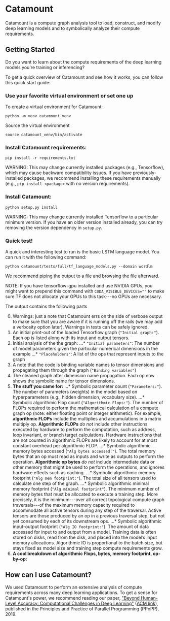 # Catamount

Catamount is a compute graph analysis tool to load, construct, and modify deep learning models and to symbolically analyze their compute requirements.


## Getting Started

Do you want to learn about the compute requirements of the deep learning models you're training or inferencing?

To get a quick overview of Catamount and see how it works, you can follow this quick start guide:


### Use your favorite virtual environment or set one up

To create a virtual environment for Catamount:

```python -m venv catamount_venv```

Source the virtual environment

```source catamount_venv/bin/activate```


### Install Catamount requirements:

```pip install -r requirements.txt```

WARNING: This may change currently installed packages (e.g., Tensorflow), which may cause backward compatibility issues. If you have previously-installed packages, we recommend installing these requirements manually (e.g., `pip install <package>` with no version requirements).


### Install Catamount:

```python setup.py install```

WARNING: This may change currently installed Tensorflow to a particular minimum version. If you have an older version installed already, you can try removing the version dependency in `setup.py`.


### Quick test!

A quick and interesting test to run is the basic LSTM language model. You can run it with the following command:

```python catamount/tests/full/tf_language_models.py --domain wordlm```

We recommend piping the output to a file and browsing the file afterward.

NOTE: If you have tensorflow-gpu installed and use NVIDIA GPUs, you might want to prepend this command with `CUDA_VISIBLE_DEVICES=""` to make sure TF does not allocate your GPUs to this task---no GPUs are necessary.


The output contains the following parts

0. Warnings: just a note that Catamount errs on the side of verbose output to make sure that you are aware if it is running off the rails (we may add a verbosity option later). Warnings in tests can be safely ignored.
1. An initial print-out of the loaded Tensorflow graph (`"Initial graph:"`). Each op is listed along with its input and output tensors.
2. Initial analysis of the the graph:
...* `"Initial parameters"`: The number of model parameters given the particular numerical dimensions in the example
...* `"Placeholders"`: A list of the ops that represent inputs to the graph
3. A note that the code is binding variable names to tensor dimensions and propagating them through the graph (`"Binding variables"`)
4. The cleaned graph after dimension name propagation. Each op now shows the symbolic name for tensor dimensions.
5. __The stuff you came for:__
...* Symbolic parameter count (`"Parameters:"`). The number of parameters (weights) in the model based on hyperparameters (e.g., hidden dimension, vocabulary size).
...* Symbolic algorithmic Flop count (`"Algorithmic Flops:"`). The number of FLOPs required to perform the mathematical calculation of a compute graph op (note: either floating point or integer arithmetic). For example, __algorithmic FLOPs__ include the multiplies and accumulations in a matrix multiply op. __Algorithmic FLOPs__ *do not* include other instructions executed by hardware to perform the computation, such as address, loop invariant, or branch target calculations. Hardware instructions that are not counted in algorithmic FLOPs are likely to account for at most constant overhead per algorithmic FLOP.
...* Symbolic algorithmic memory bytes accessed (`"Alg bytes accessed:"`). The total memory bytes that an op must read as inputs and write as outputs to perform the operation. __Algorithmic op bytes__ *do not* include intermediate data or other memory that might be used to perform the operations, and ignores hardware effects such as caching.
...* Symbolic algorithmic memory footprint (`"Alg mem footprint:"`). The total size of all tensors used to calculate one step of the graph.
...* Symbolic algorithmic minimal memory footprint (`"Alg minimal footprint"`). The minimum number of memory bytes that must be allocated to execute a training step. More precisely, it is the minimum---over all correct topological compute graph traversals---of the maximum memory capacity required to accommodate all active tensors during any step of the traversal. Active tensors are those produced by an op in a previous traversal step, but not yet consumed by each of its downstream ops.
...* Symbolic algorithmic input-output footprint (`"Alg IO footprint:"`). The amount of data accessed for input to and output from a model. Training data is often stored on disks, read from the disk, and placed into the model’s input memory allocations. Algorithmic IO is proportional to the batch size, but stays fixed as model size and training step compute requirements grow.
6. __A cool breakdown of algorithmic Flops, bytes, memory footprint, op-by-op:__


## How can I use Catamount?

We used Catamount to perform an extensive analysis of compute requirements across many deep learning applications. To get a sense for Catamount's power, we recommend reading our paper, ["Beyond Human-Level Accuracy: Computational Challenges in Deep Learning"](https://github.com/baidu-research/catamount/blob/master/reference/ppopp_2019_paper/PPoPP_2019_Projecting_Deep_Learning_Hardware_Requirements_Final.pdf) ([ACM link](https://dl.acm.org/citation.cfm?id=3295710)), published in the Principles and Practice of Parallel Programming (PPoPP), 2019.
